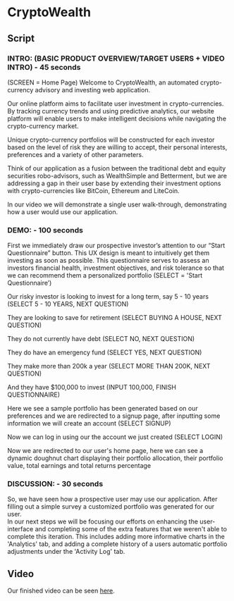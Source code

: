 # CryptoWealth

## Script

### INTRO: (BASIC PRODUCT OVERVIEW/TARGET USERS + VIDEO INTRO) - 45 seconds

(SCREEN = Home Page)
Welcome to CryptoWealth, an automated crypto-currency advisory and investing web application.

Our online platform aims to facilitate user investment in crypto-currencies. By tracking currency trends and using predictive analytics, our website platform will enable users to make intelligent decisions while navigating the crypto-currency market.

Unique crypto-currency portfolios will be constructed for each investor based on the level of risk they are willing to accept, their personal interests, preferences and a variety of other parameters. 

Think of our application as a fusion between the traditional debt and equity securities robo-advisors, such as WealthSimple and Betterment, but we are addressing a gap in their user base by extending their investment options with crypto-currencies like BitCoin, Ethereum and LiteCoin.

In our video we will demonstrate a single user walk-through, demonstrating how a user would use our application.

### DEMO:  - 100 seconds

First we immediately draw our prospective investor’s attention to our “Start Questionnaire” button. This UX design is meant to intuitively get them investing as soon as possible. This questionnaire serves to assess an investors financial health, investment objectives, and risk tolerance so that we can recommend them a personalized portfolio (SELECT = 'Start Questionnaire’)

Our risky investor is looking to invest for a long term, say 5 - 10 years (SELECT 5 - 10 YEARS, NEXT QUESTION)

They are looking to save for retirement (SELECT BUYING A HOUSE, NEXT QUESTION)

They do not currently have debt (SELECT NO, NEXT QUESTION)

They do have an emergency fund (SELECT YES, NEXT QUESTION)

They make more than 200k a year (SELECT MORE THAN 200K, NEXT QUESTION)

And they have $100,000 to invest (INPUT 100,000, FINISH QUESTIONNAIRE)

Here we see a sample portfolio has been generated based on our preferences and we are redirected to a signup page, after inputting some information we will create an account (SELECT SIGNUP)

Now we can log in using our the account we just created (SELECT LOGIN)

Now we are redirected to our user's home page, here we can see a dynamic doughnut chart displaying their portfolio allocation, their portfolio value, total earnings and total returns percentage


### DISCUSSION: -  30 seconds
So, we have seen how a prospective user may use our application.  After filling out a simple survey a customized portfolio was generated for our user.  
In our next steps we will be focusing our efforts on enhancing the user-interface and completing some of the extra features that we weren't able to complete this iteration.  This includes adding more informative charts in the 'Analytics' tab, and adding a complete history of a users automatic portfolio adjustments under the 'Activity Log' tab.

## Video

Our finished video can be seen [here]().
